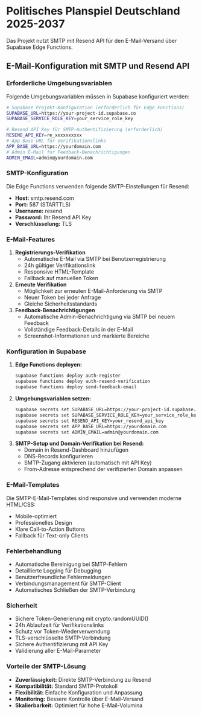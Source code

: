 # Politisches Planspiel Deutschland 2025-2037

Das Projekt nutzt SMTP mit Resend API für den E-Mail-Versand über Supabase Edge Functions.
## E-Mail-Konfiguration mit SMTP und Resend API
### Erforderliche Umgebungsvariablen
Folgende Umgebungsvariablen müssen in Supabase konfiguriert werden:
```bash
# Supabase Projekt-Konfiguration (erforderlich für Edge Functions)
SUPABASE_URL=https://your-project-id.supabase.co
SUPABASE_SERVICE_ROLE_KEY=your_service_role_key

# Resend API Key für SMTP-Authentifizierung (erforderlich)
RESEND_API_KEY=re_xxxxxxxxxx
# App Base URL für Verifikationslinks
APP_BASE_URL=https://yourdomain.com
# Admin E-Mail für Feedback-Benachrichtigungen
ADMIN_EMAIL=admin@yourdomain.com
```
### SMTP-Konfiguration
Die Edge Functions verwenden folgende SMTP-Einstellungen für Resend:
- **Host:** smtp.resend.com
- **Port:** 587 (STARTTLS)
- **Username:** resend
- **Password:** Ihr Resend API Key
- **Verschlüsselung:** TLS

### E-Mail-Features
1. **Registrierungs-Verifikation**
   - Automatische E-Mail via SMTP bei Benutzerregistrierung
   - 24h gültiger Verifikationslink
   - Responsive HTML-Template
   - Fallback auf manuellen Token
2. **Erneute Verifikation**
   - Möglichkeit zur erneuten E-Mail-Anforderung via SMTP
   - Neuer Token bei jeder Anfrage
   - Gleiche Sicherheitsstandards
3. **Feedback-Benachrichtigungen**
   - Automatische Admin-Benachrichtigung via SMTP bei neuem Feedback
   - Vollständige Feedback-Details in der E-Mail
   - Screenshot-Informationen und markierte Bereiche
### Konfiguration in Supabase
1. **Edge Functions deployen:**
   ```bash
   supabase functions deploy auth-register
   supabase functions deploy auth-resend-verification
   supabase functions deploy send-feedback-email
   ```
2. **Umgebungsvariablen setzen:**
   ```bash
   supabase secrets set SUPABASE_URL=https://your-project-id.supabase.co
   supabase secrets set SUPABASE_SERVICE_ROLE_KEY=your_service_role_key
   supabase secrets set RESEND_API_KEY=your_resend_api_key
   supabase secrets set APP_BASE_URL=https://yourdomain.com
   supabase secrets set ADMIN_EMAIL=admin@yourdomain.com
   ```
3. **SMTP-Setup und Domain-Verifikation bei Resend:**
   - Domain in Resend-Dashboard hinzufügen
   - DNS-Records konfigurieren
   - SMTP-Zugang aktivieren (automatisch mit API Key)
   - From-Adresse entsprechend der verifizierten Domain anpassen
### E-Mail-Templates
Die SMTP-E-Mail-Templates sind responsive und verwenden moderne HTML/CSS:
- Mobile-optimiert
- Professionelles Design
- Klare Call-to-Action Buttons
- Fallback für Text-only Clients
### Fehlerbehandlung
- Automatische Bereinigung bei SMTP-Fehlern
- Detaillierte Logging für Debugging
- Benutzerfreundliche Fehlermeldungen
- Verbindungsmanagement für SMTP-Client
- Automatisches Schließen der SMTP-Verbindung
### Sicherheit
- Sichere Token-Generierung mit crypto.randomUUID()
- 24h Ablaufzeit für Verifikationslinks
- Schutz vor Token-Wiederverwendung
- TLS-verschlüsselte SMTP-Verbindung
- Sichere Authentifizierung mit API Key
- Validierung aller E-Mail-Parameter

### Vorteile der SMTP-Lösung
- **Zuverlässigkeit:** Direkte SMTP-Verbindung zu Resend
- **Kompatibilität:** Standard SMTP-Protokoll
- **Flexibilität:** Einfache Konfiguration und Anpassung
- **Monitoring:** Bessere Kontrolle über E-Mail-Versand
- **Skalierbarkeit:** Optimiert für hohe E-Mail-Volumina